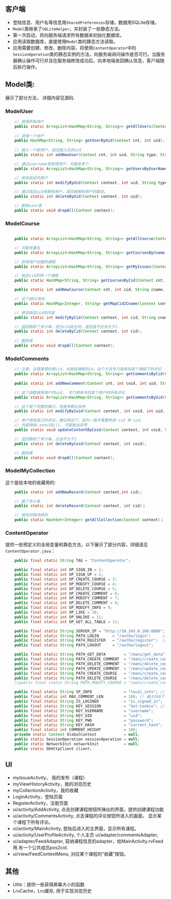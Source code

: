 ## 客户端

 - 登陆信息、用户名等信息用`SharedPreferences`存储，数据用SQLite存储。
 - `Model`类继承了`SQLiteHelper`，并封装了一些静态方法。
 - 第一次启动，将向服务端请求所有数据来初始化数据库。
 - 应用读取数据库，直接使用`Model`类的静态方法读取。
 - 应用需要创建、修改、删除内容，将使用`ContentOperator`中的`SessionOperation`类的静态实例的方法，向服务端询问操作是否可行。当服务器确认操作可行并且在服务端修改成功后，向本地端发回确认信息，客户端随后执行操作。

## Model类:
展示了部分方法， 详细内容见源码.
### ModelUser
```java
    // 获得所有用户
    public static ArrayList<HashMap<String, String>> getAllUsers(Context cnt);
    
    // 获得一个用户
    public HashMap<String, String> getUserByUid(Context cnt, int uid);
    
    // 插入一个新用户，返回插入后的uid
    public static int addNewUser(Context cnt, int uid, String type, String username, String password);

    // 通过username来获得用户，可能有多个
    public static ArrayList<HashMap<String, String>> getUsersByUserName(Context context, String username);

    // 修改指定的用户
    public static int modifyByUid(Context context, int uid, String type, String username, String password);

    // 通过指定uid来删除用户，返回被删除用户的数目。
    public static int deleteByUid(Context context, int uid);

    // 删除user表
    public static void dropAll(Context context);
```

### ModelCourse
```java
    
    public static ArrayList<HashMap<String, String>> getAllCourse(Context cnt);

    // 可能有重名
    public static ArrayList<HashMap<String, String>> getCoursesByCname(Context cnt, String cname);

    // 获得用户创建的课程
    public static ArrayList<HashMap<String, String>> getMyIssues(Context cnt, int uid);

    // 指定cid获得一个课程
    public static HashMap<String, String> getCoursesByCid(Context cnt, int cid);

    public static int addNewCourse(Context cnt, int cid, String cname, String tname, String intro, int likes, int uid);

    // 这个给UI用的
    public static HashMap<Integer, String> getMapCid2Cname(Context context);

    // 修改指定cid的内容
    public static int modifyByCid(Context context, int cid, String cname, String tname, int likes, String intro, int uid);

    // 返回删除了多少条，因为cid是主码，返回值不应该大于1.
    public static int deleteByCid(Context context, int cid);
    
    // 删除表
    public static void dropAll(Context context);
```

### ModelComments
```java
    // 注意，这里接受的是cid，也就是课程的id。这个方法专门用来找某个课程下的评论
    public static ArrayList<HashMap<String, String>> getCommentsByCid(Context cnt, int cid);
    
    public static int addNewComment(Context cnt, int coid, int uid, String content, int cid);

    // 这个函数接受用户的uid， 专门用来寻找某个用户的所有评论
    public static ArrayList<HashMap<String, String>> getCommentsByUid(Context cnt, int uid);

    // 这个是个完整的接口，但是参数比较多
    public static int modifyByCoid(Context context, int coid, int uid, String content, int cid);

    // 用户修改自己的评论，建议用这个，因为一般不需要修改 cid 和 uid.
    // 内部用db.execSQL(), 可能抛出异常
    public static void updateContentByCoid(Context context, int coid, String newIntro);

    // 返回删除了多少条，应该不大于1
    public static int deleteByCoid(Context context, int coid);

    // 删除表
    public static void dropAll(Context context);
```

### ModelMyCollection
这个是给本地的收藏用的:
```java
    public static int addNewRecord(Context context,int cid);

    // 删了多少条
    public static int deleteRecord(Context context, int cid)；

    // 按时间降序排列
    public static HashSet<Integer> getAllCollection(Context context)；
```

### ContentOperator
提供一些预定义的全局变量和静态方法，以下展示了部分内容，详细请见`ContentOperator.java`：
```java
    public final static String TAG = "ContentOperator";

    public final static int OP_SIGN_IN = 1;
    public final static int OP_SIGN_UP = 2;
    public final static int OP_CREATE_COURSE = 3;
    public final static int OP_MODIFY_COURSE = 4;
    public final static int OP_DELETE_COURSE = 5;
    public final static int OP_CREATE_COMMENT = 6;
    public final static int OP_MODIFY_COMMENT = 7;
    public final static int OP_DELETE_COMMENT = 8;
    public final static int OP_MODIFY_INFO = 9;  
    public final static int OP_LIKE = 10;
    public final static int OP_UNLIKE = 11;
    public final static int OP_GET_ALL_TABLE = 12;

    public final static String SERVER_IP = "http://10.243.0.186:8080";
    public final static String PATH_LOGIN      = "/autho/login";     // post
    public final static String PATH_REGISTER   = "/autho/register";  // post
    public final static String PATH_LOGOUT     = "/autho/logout";

    public final static String PATH_GET_DATA        = "/mani/get_data";  // + current_hash   0 -> all table
    public final static String PATH_CREATE_COMMENT  = "/mani/create_comment";
    public final static String PATH_DELETE_COMMENT  = "/mani/delete_comment";
    public final static String PATH_UPDATE_COMMENT  = "/mani/update_comment";
    public final static String PATH_CREATE_COURSE   = "/mani/create_course";
    public final static String PATH_DELETE_COURSE   = "/mani/delete_course";
    //public final static String PATH_MODIFY_COURSE = "/mani/create_comment";

    public final static String SP_INFO              = "local_info"; // 存储是否第一次打开app\是否登录， 账号名字等等信息
    public final static int MAX_COMMENT_LEN         = 100; // 最大100个字符(英文也是)
    public final static String IS_LOGINED           = "is_signed_in";
    public final static String KEY_SESSION          = "Set-Cookie"; // 用来从Bundle中提取sessionID
    public final static String KEY_USERNAME         = "username";
    public final static String KEY_UID              = "uid";
    public final static String KEY_PWD              = "password";
    public final static String KEY_HASH             = "current_hash";
    public final static int COMMENT_HEIGHT          = 100;  
    private static Context GlobalContext            = null;
    public static SessionOperation sessionOperation = null;
    public static NetworkInit networkInit           = null;
    public static OkHttpClient client;

```

## UI

 - myIssueActivity， 我的发布（课程） 
 - myViewHistoryActivity，我的浏览历史
 - myCollectionActivity，我的收藏 
 - LoginActivity，登陆页面 
 - RegisterActivity，注册页面
 - ui/activity/AddActivity, 点击创建课程按钮所弹出的界面，提供创建课程功能
 - ui/activity/CommentsActivity, 点击课程的评论按钮所进入的画面， 显示某个课程下所有评论。
 - ui/activity/MainActivity, 登陆后进入的主界面，显示所有课程。
 - ui/activity/UserProfileActivity, 个人主页 ui/adapter/commentsAdapter,
 - ui/adapter/FeedAdapter, 容纳课程信息的adapter，给MainActivity.rvFeed用.有一个公共成员pos2cid.
 - ui/view/FeedContextMenu, 对应某个课程的“收藏”按钮。

## 其他
- Utils：提供一些获得屏幕大小的函数
- LruCache，Lru缓存, 用于实现浏览历史
